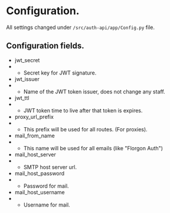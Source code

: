 # Configuration.
All settings changed under `/src/auth-api/app/Config.py` file.

## Configuration fields.
- jwt_secret
- - Secret key for JWT signature.
- jwt_issuer
- - Name of the JWT token issuer, does not change any staff.
- jwt_ttl
- - JWT token time to live after that token is expires.
- proxy_url_prefix
- - This prefix will be used for all routes. (For proxies).
- mail_from_name
- - This name will be used for all emails (like "Florgon Auth")
- mail_host_server
- - SMTP host server url.
- mail_host_password
- - Password for mail.
- mail_host_username
- - Username for mail.
